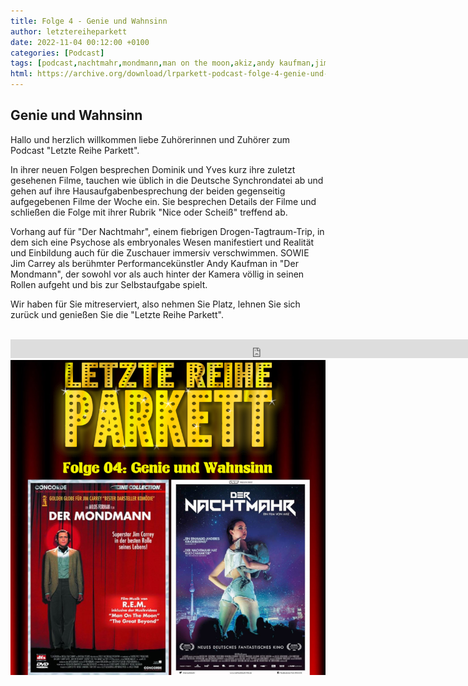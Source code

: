 ```yaml
---
title: Folge 4 - Genie und Wahnsinn
author: letztereiheparkett
date: 2022-11-04 00:12:00 +0100
categories: [Podcast]
tags: [podcast,nachtmahr,mondmann,man on the moon,akiz,andy kaufman,jim carrey,miloš forman,stefan fredrich,daniel schlauch,synchronsprecher]
html: https://archive.org/download/lrparkett-podcast-folge-4-genie-und-wahnsinn/LRParkett%20Podcast%20Folge%204%20-%20Genie%20und%20Wahnsinn.mp3
---
```


## Genie und Wahnsinn
Hallo und herzlich willkommen liebe Zuhörerinnen und Zuhörer zum Podcast "Letzte Reihe Parkett".

In ihrer neuen Folgen besprechen Dominik und Yves kurz ihre zuletzt gesehenen Filme, tauchen wie üblich in die Deutsche Synchrondatei ab und gehen auf ihre Hausaufgabenbesprechung der beiden gegenseitig aufgegebenen Filme der Woche ein.
Sie besprechen Details der Filme und schließen die Folge mit ihrer Rubrik "Nice oder Scheiß" treffend ab.

Vorhang auf für "Der Nachtmahr", einem fiebrigen Drogen-Tagtraum-Trip, in dem sich eine Psychose als embryonales Wesen manifestiert und Realität und Einbildung auch für die Zuschauer immersiv verschwimmen.
SOWIE
Jim Carrey als berühmter Performancekünstler Andy Kaufman in "Der Mondmann", der sowohl vor als auch hinter der Kamera völlig in seinen Rollen aufgeht und bis zur Selbstaufgabe spielt. 

Wir haben für Sie mitreserviert, also nehmen Sie Platz, lehnen Sie sich zurück und genießen Sie die "Letzte Reihe Parkett".
<br>
<br>

<iframe src="https://archive.org/embed/lrparkett-podcast-folge-4-genie-und-wahnsinn/LRParkett%20Podcast%20Folge%204%20-%20Genie%20und%20Wahnsinn.mp3" width="800" height="30" frameborder="0" webkitallowfullscreen="true" mozallowfullscreen="true" allowfullscreen></iframe>


<img src="/assets/img/postings/posting004.png" alt="Podcast Cover">